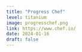 ```yaml
---
title: "Progress Chef"
level: titanium
image: progresschef.png
link: https://www.chef.io/
date: 2024-01-16
draft: false
---
```



